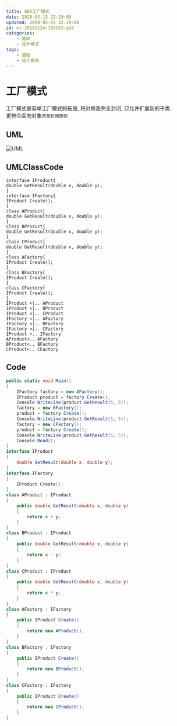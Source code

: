 ```yaml
---
title: 005工厂模式
date: 2020-05-15 22:19:00
updated: 2020-05-15 22:19:00
id: ml-20191124-195103-g34
categories:
	- 基础
	- 设计模式
tags: 
	- 基础
	- 设计模式
---
```


# 工厂模式

工厂模式是简单工厂模式的拓展, 将对修改完全封闭, 只允许扩展新的子类.  
更符合面向对象`开放封闭原则`
<!--more-->
## UML

![UML](http://www.plantuml.com/plantuml/png/dT3H2e8m50RW-pt5BWt25yWBtQ3mBdg3DKyGJ0VR6IJMknUnCuP8c7VwSVv_swazAeUXD-m-8BYRqi3RixDTq3YnpeQh0Nu2l80F1ei8ZpsFN-Fkm5vvzgWqMZTEZ5guTA0GYk-WDifxtlnv0EN4nfpSc6lMF4Qi6PA_Xn9Mpx9CwvcnM6P9JAkF9V5lncAPPUBK_T6Mb6vKvSM2CA-LX7bf3KCNUlC6)

## UMLClassCode

```
interface IProduct{
double GetResult(double x, double y);
}
interface IFactory{
IProduct Create();
}
class AProduct{
double GetResult(double x, double y);
}
class BProduct{
double GetResult(double x, double y);
}
class CProduct{
double GetResult(double x, double y);
}
class AFactory{
IProduct Create();
}
class BFactory{
IProduct Create();
}
class CFactory{
IProduct Create();
}
IProduct <|.. AProduct
IProduct <|.. BProduct
IProduct <|.. CProduct
IFactory <|.. AFactory
IFactory <|.. BFactory
IFactory <|.. CFactory
IProduct <.. IFactory
AProduct<.. AFactory
BProduct<.. BFactory
CProduct<.. CFactory
```

## Code

```C#
public static void Main()
{
    IFactory factory = new AFactory();
    IProduct product = factory.Create();
    Console.WriteLine(product.GetResult(5, 5));
    factory = new BFactory();
    product = factory.Create();
    Console.WriteLine(product.GetResult(5, 5));
    factory = new CFactory();
    product = factory.Create();
    Console.WriteLine(product.GetResult(5, 5));
    Console.Read();
}
interface IProduct
{
    double GetResult(double x, double y);
}
interface IFactory
{
    IProduct Create();
}
class AProduct : IProduct
{
    public double GetResult(double x, double y)
    {
        return x + y;
    }
}
class BProduct : IProduct
{
    public double GetResult(double x, double y)
    {
        return x - y;
    }
}
class CProduct : IProduct
{
    public double GetResult(double x, double y)
    {
        return x * y;
    }
}
class AFactory : IFactory
{
    public IProduct Create()
    {
        return new AProduct();
    }
}
class BFactory : IFactory
{
    public IProduct Create()
    {
        return new BProduct();
    }
}
class CFactory : IFactory
{
    public IProduct Create()
    {
        return new CProduct();
    }
}
```